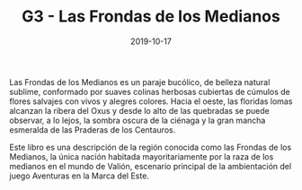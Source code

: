 ﻿---
title: G3 - Las Frondas de los Medianos
summary: Este libro es una descripción de la región conocida como las Frondas de los Medianos, la única nación habitada mayoritariamente por la raza de los medianos en el mundo de Valion.
authors:
- Carlos de la Cruz
date: 2019-10-17
type: post
categories:
- Clásicos de la Marca
tags:
- campaña
- ambientación
- gazetteer
minlevels: "1"
maxlevels: "36"
prices: 6,00€
session: "indeterminado"
mincharacters: "4"
maxcharacters: "6"
eval: oficial
cover: "G3-fronda-de-los-medianos.jpg"
download: "G3-fronda-de-los-medianos.pdf"
moreinfo: "https://tesorosdelamarca.com/producto/las-frondas-de-los-medianos/"
license: "OGL"
draft: false

---

Las Frondas de los Medianos es un paraje bucólico, de belleza natural sublime, conformado por suaves colinas herbosas cubiertas de cúmulos de flores salvajes con vivos y alegres colores. Hacia el oeste, las floridas lomas alcanzan la ribera del Oxus y desde lo alto de las quebradas se puede observar, a lo lejos, la sombra oscura de la ciénaga y la gran mancha esmeralda de las Praderas de los Centauros.

Este libro es una descripción de la región conocida como las Frondas de los Medianos, la única nación habitada mayoritariamente por la raza de los medianos en el mundo de Valión, escenario principal de la ambientación del juego Aventuras en la Marca del Este.